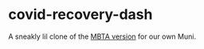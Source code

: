# covid-recovery-dash

A sneakly lil clone of the [MBTA version](https://recovery.transitmatters.org/) for our own Muni.
